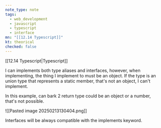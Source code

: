 ```yaml
---
note_type: note
tags:
  - web_development
  - javascript
  - typescript
  - interface
mn: "[[12.14 Typescript]]"
kt: theorical
checked: false
---
```

[[12.14 Typescript|Typescript]]

I can implements both type aliases and interfaces, however, when implementing, the thing I implement to must be an object. If the type is an union type that represents a static member, that's not an object, I can't implement.

In this example, can bark 2 return type could be an object or a number, that's not possible.

![[Pasted image 20250213130404.png]]

Interfaces will be always compatible with the implements keyword.

